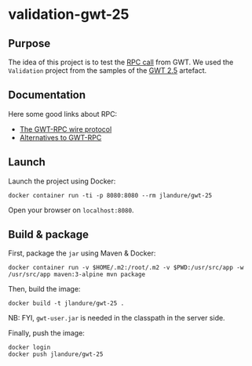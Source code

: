 # validation-gwt-25

## Purpose

The idea of this project is to test the [RPC call](http://www.gwtproject.org/doc/latest/tutorial/RPC.html) from GWT.
We used the `Validation` project from the samples of the [GWT 2.5](http://www.gwtproject.org/versions.html) artefact.

## Documentation

Here some good links about RPC:

- [The GWT-RPC wire protocol
  ](https://docs.google.com/document/d/1eG0YocsYYbNAtivkLtcaiEE5IOF5u4LUol8-LL0TIKU/edit#)
- [Alternatives to GWT-RPC](https://zakariaamine.developpez.com/tutoriels/java/gwt/alternatives-http-request/)

## Launch

Launch the project using Docker:

```
docker container run -ti -p 8080:8080 --rm jlandure/gwt-25
```

Open your browser on `localhost:8080`.

## Build & package

First, package the `jar` using Maven & Docker:

```
docker container run -v $HOME/.m2:/root/.m2 -v $PWD:/usr/src/app -w /usr/src/app maven:3-alpine mvn package
```

Then, build the image:

```
docker build -t jlandure/gwt-25 .
```

NB: FYI, `gwt-user.jar` is needed in the classpath in the server side.

Finally, push the image:

```
docker login
docker push jlandure/gwt-25
```
